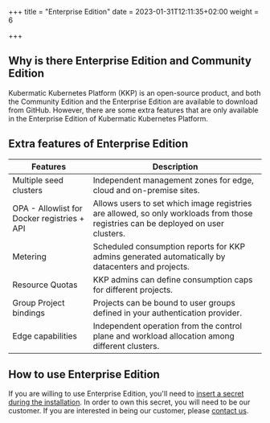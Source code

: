
+++
title = "Enterprise Edition"
date = 2023-01-31T12:11:35+02:00
weight = 6

+++

## Why is there Enterprise Edition and Community Edition

Kubermatic Kubernetes Platform (KKP) is an open-source product, and both the Community Edition and the Enterprise Edition are available to download from GitHub. However, there are some extra features that are only available in the Enterprise Edition of Kubermatic Kubernetes Platform.

## Extra features of Enterprise Edition

| Features                                    | Description                                                                                                                       |
| ------------------------------------------- | --------------------------------------------------------------------------------------------------------------------------------- |
| Multiple seed clusters                      | Independent management zones for edge, cloud and on-premise sites.                                                                |
| OPA - Allowlist for Docker registries + API | Allows users to set which image registries are allowed, so only workloads from those registries can be deployed on user clusters. |
| Metering                                    | Scheduled consumption reports for KKP admins generated automatically by datacenters and projects.                                 |
| Resource Quotas                             | KKP admins can define consumption caps for different projects.                                                                    |
| Group Project bindings                      | Projects can be bound to user groups defined in your authentication provider.                                                     |
| Edge capabilities                           | Independent operation from the control plane and workload allocation among different clusters.                                    |

## How to use Enterprise Edition

If you are willing to use Enterprise Edition, you'll need to [insert a secret during the installation](/kubermatic/main/installation/install-kkp-ee/). In order to own this secret, you will need to be our customer. If you are interested in being our customer, please [contact us](https://www.kubermatic.com/contact-us/).
